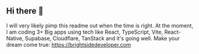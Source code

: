 ## Hi there 👋

I will very likely pimp this readme out when the time is right. At the moment, I am coding 3+ Big apps using tech like React, TypeScript, Vite, React-Native, Supabase, Cloudflare, TanStack and it's going well.
Make your dream come true: https://brightsidedeveloper.com
<!--
**brightsidedeveloper/brightsidedeveloper** is a ✨ _special_ ✨ repository because its `README.md` (this file) appears on your GitHub profile.

Here are some ideas to get you started:

- 🔭 I’m currently working on ...
- 🌱 I’m currently learning ...
- 👯 I’m looking to collaborate on ...
- 🤔 I’m looking for help with ...
- 💬 Ask me about ...
- 📫 How to reach me: ...
- 😄 Pronouns: ...
- ⚡ Fun fact: ...
-->
